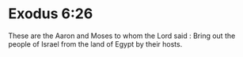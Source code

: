 # Exodus 6:26

These are the Aaron and Moses to whom the Lord said : Bring out the people of Israel from the land of Egypt by their hosts.
